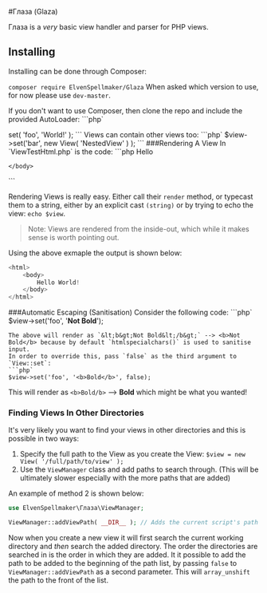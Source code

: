 #Глаза (Glaza)

Глаза is a *very* basic view handler and parser for PHP views.

## Installing
Installing can be done through Composer:

`composer require ElvenSpellmaker/Glaza`
When asked which version to use, for now please use `dev-master`.

If you don't want to use Composer, then clone the repo and include the provided AutoLoader:
```php`
<?php

require_once 'path/to/Autoloader.php';
```

Now all classes can be loaded as needed.

## Why Глаза?
Glaza means eyes in Russian, and views are things you see the application through.

I was tired of templating frameworks either being too large or depending on too many other packages and wanted something quick and dirty to parse PHP views to separate my logic from my presentation code.

## Basic Usage
The first step is to either install the package through Composer or to include the Autoloader to load the classes.

The next step is to create a view:
```php
use ElvenSpellmaker\Глаза\View;

$view = new View( 'ViewTestHtml' );
```

This will look for a file in current working directory called `ViewTestHtml.php`, if this doesn't exist an SPL `RuntimeException` will be thrown.

You may now assign data to the view to appear in the templates:
```php`
$view->set( 'foo', 'World!' );
```

Views can contain other views too:
```php`
$view->set('bar', new View( 'NestedView' ) );
```

###Rendering A View

In `ViewTestHtml.php` is the code:
```php
<html>
    <body>
        Hello <?=$foo?>
    </body>
</html>
```

Rendering Views is really easy. Either call their `render` method, or typecast them to a string, either by an explicit cast `(string)` or by trying to echo the view: `echo $view`.

> Note: Views are rendered from the inside-out, which while it makes sense is worth pointing out.

Using the above exmaple the output is shown below:
```php
<html>
    <body>
        Hello World!
    </body>
</html>
```

###Automatic Escaping (Sanitisation)
Consider the following code:
```php`
$view->set('foo', '<b>Not Bold</b>');
```
The above will render as `&lt;b&gt;Not Bold&lt;/b&gt;` --> <b>Not Bold</b> because by default `htmlspecialchars()` is used to sanitise input.
In order to override this, pass `false` as the third argument to `View::set`:
```php`
$view->set('foo', '<b>Bold</b>', false);
```
This will render as `<b>Bold/b>` --> **Bold** which might be what you wanted!

### Finding Views In Other Directories
It's very likely you want to find your views in other directories and this is possible in two ways:

 1. Specify the full path to the View as you create the View: `$view = new View( '/full/path/to/view' );`
 2. Use the `ViewManager` class and add paths to search through. (This will be ultimately slower especially with the more paths that are added)

An example of method 2 is shown below:
```php
use ElvenSpellmaker\Глаза\ViewManager;

ViewManager::addViewPath( __DIR__ ); // Adds the current script's path to the ViewManager.
```

Now when you create a new view it will first search the current working directory and *then* search the added directory.
The order the directories are searched in is the order in which they are added. It it possible to add the path to be added to the beginning of the path list, by passing `false` to `ViewManager::addViewPath` as a second parameter. This will `array_unshift` the path to the front of the list.
